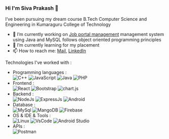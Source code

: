 ### Hi I'm Siva Prakash 👋
I’ve been pursuing my dream course B.Tech Computer
Science and Engineering in Kumaraguru College of Technology
- 🔭 I’m currently working on [Job portal management](https://github.com/siva010928/Job-Portal) management system using Java and MySQL follows object oriented programming principles
- 🌱 I’m currently learning for my placement
- 📫 How to reach me: [Mail](https://mail.google.com/mail/u/0/#inbox?compose=CllgCKCCSfthjkkjfWCNFDRchtmSmkxWMbprzDSttPbZXrLLlGGBNQNNqGjRsnrLkZknLFjQmzL),  [LinkedIn](https://www.linkedin.com/in/sivakpraksash/)

Technologies I've worked with :

- Programming languages : <br />
    ![C++](https://img.shields.io/badge/C%2B%2B-00599C?style=for-the-badge&logo=c%2B%2B&logoColor=white)
    ![JavaScript](https://img.shields.io/badge/JavaScript-323330?style=for-the-badge&logo=javascript&logoColor=F7DF1E)
    ![Java](https://img.shields.io/badge/Java-ED8B00?style=for-the-badge&logo=java&logoColor=white)
    ![PHP](https://img.shields.io/badge/PHP-777BB4?style=for-the-badge&logo=php&logoColor=white)
- Frontend : <br />
    ![React](https://img.shields.io/badge/React-20232A?style=for-the-badge&logo=react&logoColor=61DAFB)
    ![Bootstrap](https://img.shields.io/badge/Bootstrap-563D7C?style=for-the-badge&logo=bootstrap&logoColor=white)
    ![chart.js](https://img.shields.io/badge/Chart.js-FF6384?style=for-the-badge&logo=chartdotjs&logoColor=white)
- Backend : <br />
    ![NodeJs](https://img.shields.io/badge/Node.js-339933?style=for-the-badge&logo=nodedotjs&logoColor=white)
    ![ExpressJs](https://img.shields.io/badge/Express.js-000000?style=for-the-badge&logo=express&logoColor=white)
    ![Android](https://img.shields.io/badge/Android-3DDC84?style=for-the-badge&logo=android&logoColor=white)
- Database : <br />
    ![MySql](https://img.shields.io/badge/MySQL-005C84?style=for-the-badge&logo=mysql&logoColor=white)
    ![MangoDB](https://img.shields.io/badge/MongoDB-4EA94B?style=for-the-badge&logo=mongodb&logoColor=white)
    ![Firebase](https://img.shields.io/badge/firebase-ffca28?style=for-the-badge&logo=firebase&logoColor=black)
- OS & IDE & Tools : <br />
    ![Linux](https://img.shields.io/badge/Linux-FCC624?style=for-the-badge&logo=linux&logoColor=black)
    ![VsCode](https://img.shields.io/badge/Visual_Studio_Code-0078D4?style=for-the-badge&logo=visual%20studio%20code&logoColor=white)
    ![Android Studio](https://img.shields.io/badge/Android_Studio-3DDC84?style=for-the-badge&logo=android-studio&logoColor=white)
- APIs : <br />
    ![Postman](https://img.shields.io/badge/Postman-FF6C37?style=for-the-badge&logo=Postman&logoColor=white)

